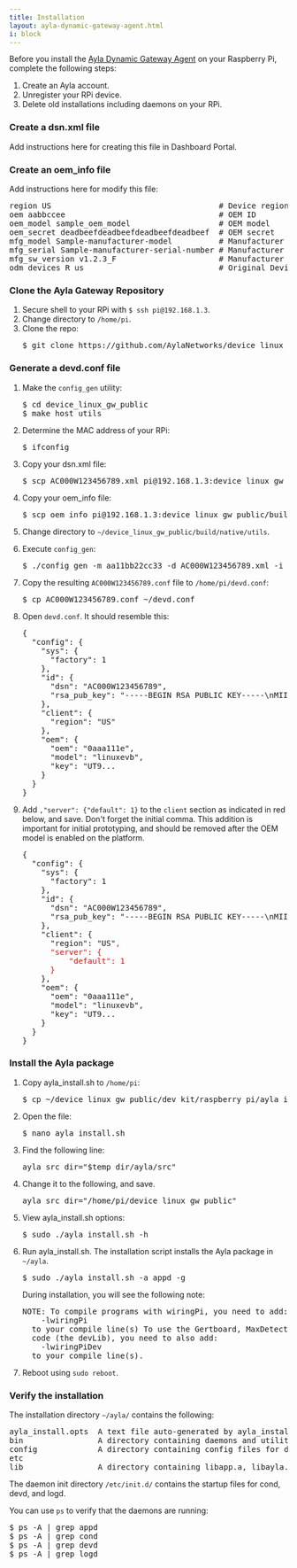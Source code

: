 ```yaml
---
title: Installation
layout: ayla-dynamic-gateway-agent.html
i: block
---
```


Before you install the [Ayla Dynamic Gateway Agent](https://github.com/AylaNetworks/device_linux_gw_public) on your Raspberry Pi, complete the following steps:

1. Create an Ayla account.
1. Unregister your RPi device.
1. Delete old installations including daemons on your RPi.

### Create a dsn.xml file

Add instructions here for creating this file in Dashboard Portal.

### Create an oem_info file

Add instructions here for modify this file:

<pre class="light">
region US                                    # Device region code
oem aabbccee                                 # OEM ID
oem_model sample_oem_model                   # OEM model
oem_secret deadbeefdeadbeefdeadbeefdeadbeef  # OEM secret
mfg_model Sample-manufacturer-model          # Manufacturer model
mfg_serial Sample-manufacturer-serial-number # Manufacturer S/N (optional)
mfg_sw_version v1.2.3_F                      # Manufacturer SW version (optional)
odm devices_R_us                             # Original Device Manufacturer name (optional)
</pre>

### Clone the Ayla Gateway Repository

<ol>
<li>Secure shell to your RPi with <code>$ ssh pi@192.168.1.3</code>.</li>

<li>Change directory to <code>/home/pi</code>.</li>

<li>Clone the repo:</li>
<pre class="light">
$ git clone https&#58;//github.com/AylaNetworks/device_linux_gw_public.git
</pre>
</ol>

### Generate a devd.conf file

<ol>
<li>Make the <code>config_gen</code> utility:</li>
<pre class="light">
$ cd device_linux_gw_public
$ make host_utils
</pre>

<li>Determine the MAC address of your RPi:</li>
<pre class="light">
$ ifconfig
</pre>

<li>Copy your dsn.xml file:</li>
<pre class="light">
$ scp AC000W123456789.xml pi@192.168.1.3:device_linux_gw_public/build/native/utils
</pre>

<li>Copy your oem_info file:</li>
<pre class="light">
$ scp oem_info pi@192.168.1.3:device_linux_gw_public/build/native/utils
</pre>

<li>Change directory to <code>&sim;/device_linux_gw_public/build/native/utils</code>.</p>

<li>Execute <code>config_gen</code>:</li>
<pre class="light">
$ ./config_gen -m aa11bb22cc33 -d AC000W123456789.xml -i oem_info
</pre>

<li>Copy the resulting <code>AC000W123456789.conf</code> file to <code>/home/pi/devd.conf</code>:</li>
<pre class="light">
$ cp AC000W123456789.conf ~/devd.conf
</pre>

<li>Open <code>devd.conf</code>. It should resemble this:</li>
<pre class="light">
{
  "config": {
    "sys": {
      "factory": 1
    },
    "id": {
      "dsn": "AC000W123456789",
      "rsa_pub_key": "-----BEGIN RSA PUBLIC KEY-----\nMIIB...
    },
    "client": {
      "region": "US"
    },
    "oem": {
      "oem": "0aaa111e",
      "model": "linuxevb",
      "key": "UT9...
    }
  }
}
</pre>

<li>Add <code>,"server": {"default": 1}</code> to the <code>client</code> section as indicated in red below, and save. Don't forget the initial comma. This addition is important for initial prototyping, and should be removed after the OEM model is enabled on the platform.</li>
<pre class="light">
{
  "config": {
    "sys": {
      "factory": 1
    },
    "id": {
      "dsn": "AC000W123456789",
      "rsa_pub_key": "-----BEGIN RSA PUBLIC KEY-----\nMIIB...
    },
    "client": {
      "region": "US"<span style="color:red;">,
      "server": {
          "default": 1
      }</span>
    },
    "oem": {
      "oem": "0aaa111e",
      "model": "linuxevb",
      "key": "UT9...
    }
  }
}
</pre>
</ol>

### Install the Ayla package
<ol>
<li>Copy ayla_install.sh to <code>/home/pi</code>:</li>
<pre class="light">
$ cp ~/device_linux_gw_public/dev_kit/raspberry_pi/ayla_install.sh ~/ 
</pre>

<li>Open the file:</li>
<pre class="light">
$ nano ayla_install.sh
</pre>

<li>Find the following line:</li>
<pre class="light">
ayla_src_dir="$temp_dir/ayla/src"
</pre>

<li>Change it to the following, and save.</li>
<pre class="light">
ayla_src_dir="/home/pi/device_linux_gw_public"
</pre>

<li>View ayla_install.sh options:</li>
<pre class="light">
$ sudo ./ayla_install.sh -h
</pre>

<li>Run ayla_install.sh. The installation script installs the Ayla package in <code>~/ayla</code>.</li>
<pre class="light">
$ sudo ./ayla_install.sh -a appd -g
</pre>
<p>During installation, you will see the following note:</p>
<pre class="light">
NOTE: To compile programs with wiringPi, you need to add:
    -lwiringPi
  to your compile line(s) To use the Gertboard, MaxDetect, etc.
  code (the devLib), you need to also add:
    -lwiringPiDev
  to your compile line(s).
</pre>

<li>Reboot using <code>sudo reboot</code>.</li>
</ol>

### Verify the installation

The installation directory <code>&sim;/ayla/</code> contains the following:

<pre class="light">
ayla_install.opts  A text file auto-generated by ayla_install.sh.
bin                A directory containing daemons and utilities.
config             A directory containing config files for daemons.
etc                
lib                A directory containing libapp.a, libayla.a, and libplatform.a.
</pre>

The daemon init directory <code>/etc/init.d/</code> contains the startup files for cond, devd, and logd.

You can use <code>ps</code> to verify that the daemons are running:

<pre class="light">
$ ps -A | grep appd
$ ps -A | grep cond
$ ps -A | grep devd
$ ps -A | grep logd
</pre>
</ol>
